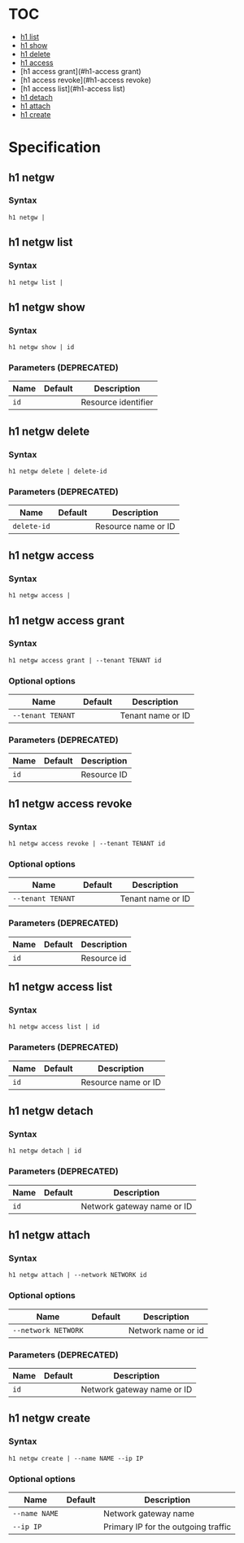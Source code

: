 # TOC

* [h1 list](#h1-list)
* [h1 show](#h1-show)
* [h1 delete](#h1-delete)
* [h1 access](#h1-access)
* [h1 access grant](#h1-access grant)
* [h1 access revoke](#h1-access revoke)
* [h1 access list](#h1-access list)
* [h1 detach](#h1-detach)
* [h1 attach](#h1-attach)
* [h1 create](#h1-create)


# Specification

## h1 netgw

### Syntax

```h1 netgw | ```

## h1 netgw list

### Syntax

```h1 netgw list | ```

## h1 netgw show

### Syntax

```h1 netgw show | id```

### Parameters (DEPRECATED)

| Name | Default | Description | 
| ---- | ------- | ----------- |
| ```id``` |  | Resource identifier |

## h1 netgw delete

### Syntax

```h1 netgw delete | delete-id```

### Parameters (DEPRECATED)

| Name | Default | Description | 
| ---- | ------- | ----------- |
| ```delete-id``` |  | Resource name or ID |

## h1 netgw access

### Syntax

```h1 netgw access | ```

## h1 netgw access grant

### Syntax

```h1 netgw access grant | --tenant TENANT id```

### Optional options

| Name | Default | Description | 
| ---- | ------- | ----------- |
| ```--tenant TENANT``` |  | Tenant name or ID |

### Parameters (DEPRECATED)

| Name | Default | Description | 
| ---- | ------- | ----------- |
| ```id``` |  | Resource ID |

## h1 netgw access revoke

### Syntax

```h1 netgw access revoke | --tenant TENANT id```

### Optional options

| Name | Default | Description | 
| ---- | ------- | ----------- |
| ```--tenant TENANT``` |  | Tenant name or ID |

### Parameters (DEPRECATED)

| Name | Default | Description | 
| ---- | ------- | ----------- |
| ```id``` |  | Resource id |

## h1 netgw access list

### Syntax

```h1 netgw access list | id```

### Parameters (DEPRECATED)

| Name | Default | Description | 
| ---- | ------- | ----------- |
| ```id``` |  | Resource name or ID |

## h1 netgw detach

### Syntax

```h1 netgw detach | id```

### Parameters (DEPRECATED)

| Name | Default | Description | 
| ---- | ------- | ----------- |
| ```id``` |  | Network gateway name or ID |

## h1 netgw attach

### Syntax

```h1 netgw attach | --network NETWORK id```

### Optional options

| Name | Default | Description | 
| ---- | ------- | ----------- |
| ```--network NETWORK``` |  | Network name or id |

### Parameters (DEPRECATED)

| Name | Default | Description | 
| ---- | ------- | ----------- |
| ```id``` |  | Network gateway name or ID |

## h1 netgw create

### Syntax

```h1 netgw create | --name NAME --ip IP```

### Optional options

| Name | Default | Description | 
| ---- | ------- | ----------- |
| ```--name NAME``` |  | Network gateway name |
| ```--ip IP``` |  | Primary IP for the outgoing traffic |

